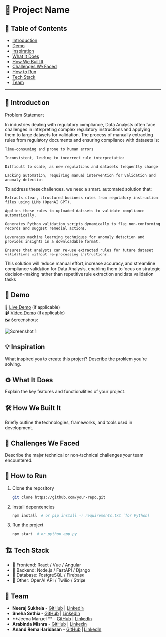 # 🚀 Project Name

## 📌 Table of Contents
- [Introduction](#introduction)
- [Demo](#demo)
- [Inspiration](#inspiration)
- [What It Does](#what-it-does)
- [How We Built It](#how-we-built-it)
- [Challenges We Faced](#challenges-we-faced)
- [How to Run](#how-to-run)
- [Tech Stack](#tech-stack)
- [Team](#team)

---

## 🎯 Introduction
Problem Statement

In industries dealing with regulatory compliance, Data Analysts often face challenges in interpreting complex regulatory instructions and applying them to large datasets for validation. The process of manually extracting rules from regulatory documents and ensuring compliance with datasets is:

    Time-consuming and prone to human errors

    Inconsistent, leading to incorrect rule interpretation

    Difficult to scale, as new regulations and datasets frequently change

    Lacking automation, requiring manual intervention for validation and anomaly detection

To address these challenges, we need a smart, automated solution that:

    Extracts clear, structured business rules from regulatory instruction files using LLMs (OpenAI GPT).

    Applies these rules to uploaded datasets to validate compliance automatically.

    Generates Python validation scripts dynamically to flag non-conforming records and suggest remedial actions.

    Leverages machine learning techniques for anomaly detection and provides insights in a downloadable format.

    Ensures that analysts can re-use extracted rules for future dataset validations without re-processing instructions.

This solution will reduce manual effort, increase accuracy, and streamline compliance validation for Data Analysts, enabling them to focus on strategic decision-making rather than repetitive rule extraction and data validation tasks

## 🎥 Demo
🔗 [Live Demo](#) (if applicable)  
📹 [Video Demo](#) (if applicable)  
🖼️ Screenshots:

![Screenshot 1](link-to-image)

## 💡 Inspiration
What inspired you to create this project? Describe the problem you're solving.

## ⚙️ What It Does
Explain the key features and functionalities of your project.

## 🛠️ How We Built It
Briefly outline the technologies, frameworks, and tools used in development.

## 🚧 Challenges We Faced
Describe the major technical or non-technical challenges your team encountered.

## 🏃 How to Run
1. Clone the repository  
   ```sh
   git clone https://github.com/your-repo.git
   ```
2. Install dependencies  
   ```sh
   npm install  # or pip install -r requirements.txt (for Python)
   ```
3. Run the project  
   ```sh
   npm start  # or python app.py
   ```

## 🏗️ Tech Stack
- 🔹 Frontend: React / Vue / Angular
- 🔹 Backend: Node.js / FastAPI / Django
- 🔹 Database: PostgreSQL / Firebase
- 🔹 Other: OpenAI API / Twilio / Stripe

## 👥 Team
- **Neeraj Sukheja** - [GitHub](#) | [LinkedIn](#)
- **Sneha Sethia** - [GitHub](#) | [LinkedIn](#)
- **Jeena Manuel ** - [GitHub](#) | [LinkedIn](#)
- **Arabinda Mishra** - [GitHub](#) | [LinkedIn](#)
- **Anand Rema Haridasan** - [GitHub](#) | [LinkedIn](#)
